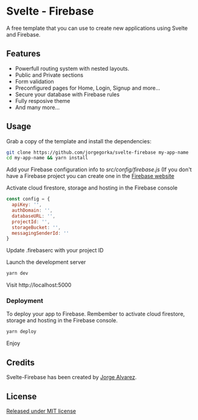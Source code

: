 # Svelte - Firebase

A free template that you can use to create new applications using Svelte and Firebase.

## Features

- Powerfull routing system with nested layouts.
- Public and Private sections
- Form validation
- Preconfigured pages for Home, Login, Signup and more...
- Secure your database with Firebase rules
- Fully resposive theme
- And many more...

## Usage

Grab a copy of the template and install the dependencies:

```bash
git clone https://github.com/jorgegorka/svelte-firebase my-app-name
cd my-app-name && yarn install
```

Add your Firebase configuration info to
_src/config/firebase.js_ (If you don't have a Firebase project you can create one in the
[Firebase website](https://firebase.google.com/)

Activate cloud firestore, storage and hosting in the Firebase console

```javascript
const config = {
  apiKey: '',
  authDomain: '',
  databaseURL: '',
  projectId: '',
  storageBucket: '',
  messagingSenderId: ''
}
```

Update .firebaserc with your project ID

Launch the development server

```bash
yarn dev
```

Visit http://localhost:5000

### Deployment

To deploy your app to Firebase. Rembember to activate cloud firestore, storage and hosting in the Firebase console.

```bash
yarn deploy
```

Enjoy

## Credits

Svelte-Firebase has been created by [Jorge Alvarez](https://www.alvareznavarro.es).

## License

[Released under MIT license](http://www.opensource.org/licenses/MIT)
